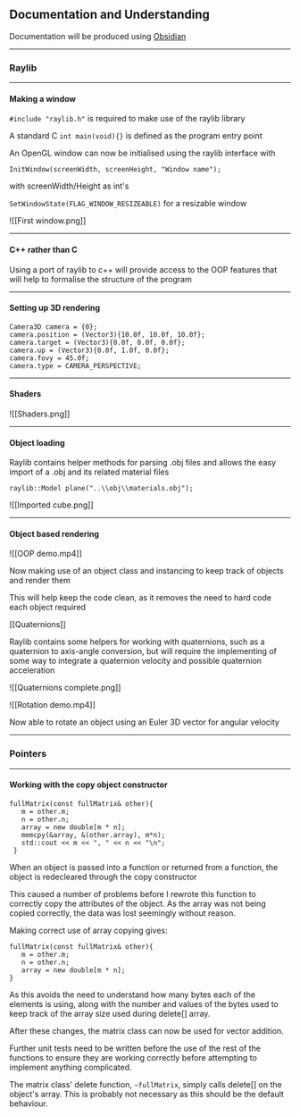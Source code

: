 ## Documentation and Understanding
Documentation will be produced using [Obsidian](https://obsidian.md/)


---
### Raylib
---
#### Making a window

```#include "raylib.h"``` is required to make use of the raylib library

A standard C `int main(void){}` is defined as the program entry point

An OpenGL window can now be initialised using the raylib interface with

```InitWindow(screenWidth, screenHeight, "Window name");```

with screenWidth/Height as int's

```SetWindowState(FLAG_WINDOW_RESIZEABLE)``` for a resizable window

![[First window.png]]

---
#### C++ rather than C

Using a port of raylib to c++ will provide access to the OOP features that will help to formalise the structure of the program

---
#### Setting up 3D rendering

```
Camera3D camera = {0};
camera.position = (Vector3){10.0f, 10.0f, 10.0f};
camera.target = (Vector3){0.0f, 0.0f, 0.0f};
camera.up = (Vector3){0.0f, 1.0f, 0.0f};
camera.fovy = 45.0f;
camera.type = CAMERA_PERSPECTIVE;
```

---
#### Shaders

![[Shaders.png]]

---
#### Object loading

Raylib contains helper methods for parsing .obj files and allows the easy import of a .obj and its related material files

```
raylib::Model plane("..\\obj\\materials.obj");
```

![[Imported cube.png]]

---
#### Object based rendering

![[OOP demo.mp4]]

Now making use of an object class and instancing to keep track of objects and render them

This will help keep the code clean, as it removes the need to hard code each object required

[[Quaternions]]

Raylib contains some helpers for working with quaternions, such as a quaternion to axis-angle conversion, but will require the implementing of some way to integrate a quaternion velocity and possible quaternion acceleration

![[Quaternions complete.png]]

![[Rotation demo.mp4]]

Now able to rotate an object using an Euler 3D vector for angular velocity

---
### Pointers
---
#### Working with the copy object constructor
```
fullMatrix(const fullMatrix& other){
   m = other.m;
   n = other.n;
   array = new double[m * n];
   memcpy(&array, &(other.array), m*n);
   std::cout << m << ", " << n << "\n";
 }
```

When an object is passed into a function or returned from a function, the object is redecleared through the copy constructor

This caused a number of problems before I rewrote this function to correctly copy the attributes of the object. As the array was not being copied correctly, the data was lost seemingly without reason.

Making correct use of array copying gives:

```
fullMatrix(const fullMatrix& other){
   m = other.m;
   n = other.n;
   array = new double[m * n];
}
```

As this avoids the need to understand how many bytes each of the elements is using, along with the number and values of the bytes used to keep track of the array size used during delete[] array.

After these changes, the matrix class can now be used for vector addition.

Further unit tests need to be written before the use of the rest of the functions to ensure they are working correctly before attempting to implement anything complicated.

The matrix class' delete function, ``~fullMatrix``, simply calls delete[] on the object's array. This is probably not necessary as this should be the default behaviour.